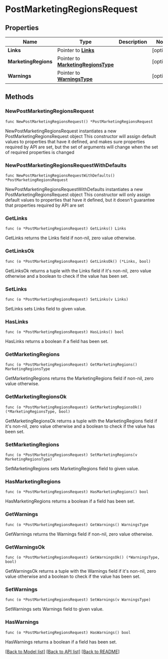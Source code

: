 # PostMarketingRegionsRequest

## Properties

Name | Type | Description | Notes
------------ | ------------- | ------------- | -------------
**Links** | Pointer to [**Links**](Links.md) |  | [optional] 
**MarketingRegions** | Pointer to [**MarketingRegionsType**](MarketingRegionsType.md) |  | [optional] 
**Warnings** | Pointer to [**WarningsType**](WarningsType.md) |  | [optional] 

## Methods

### NewPostMarketingRegionsRequest

`func NewPostMarketingRegionsRequest() *PostMarketingRegionsRequest`

NewPostMarketingRegionsRequest instantiates a new PostMarketingRegionsRequest object
This constructor will assign default values to properties that have it defined,
and makes sure properties required by API are set, but the set of arguments
will change when the set of required properties is changed

### NewPostMarketingRegionsRequestWithDefaults

`func NewPostMarketingRegionsRequestWithDefaults() *PostMarketingRegionsRequest`

NewPostMarketingRegionsRequestWithDefaults instantiates a new PostMarketingRegionsRequest object
This constructor will only assign default values to properties that have it defined,
but it doesn't guarantee that properties required by API are set

### GetLinks

`func (o *PostMarketingRegionsRequest) GetLinks() Links`

GetLinks returns the Links field if non-nil, zero value otherwise.

### GetLinksOk

`func (o *PostMarketingRegionsRequest) GetLinksOk() (*Links, bool)`

GetLinksOk returns a tuple with the Links field if it's non-nil, zero value otherwise
and a boolean to check if the value has been set.

### SetLinks

`func (o *PostMarketingRegionsRequest) SetLinks(v Links)`

SetLinks sets Links field to given value.

### HasLinks

`func (o *PostMarketingRegionsRequest) HasLinks() bool`

HasLinks returns a boolean if a field has been set.

### GetMarketingRegions

`func (o *PostMarketingRegionsRequest) GetMarketingRegions() MarketingRegionsType`

GetMarketingRegions returns the MarketingRegions field if non-nil, zero value otherwise.

### GetMarketingRegionsOk

`func (o *PostMarketingRegionsRequest) GetMarketingRegionsOk() (*MarketingRegionsType, bool)`

GetMarketingRegionsOk returns a tuple with the MarketingRegions field if it's non-nil, zero value otherwise
and a boolean to check if the value has been set.

### SetMarketingRegions

`func (o *PostMarketingRegionsRequest) SetMarketingRegions(v MarketingRegionsType)`

SetMarketingRegions sets MarketingRegions field to given value.

### HasMarketingRegions

`func (o *PostMarketingRegionsRequest) HasMarketingRegions() bool`

HasMarketingRegions returns a boolean if a field has been set.

### GetWarnings

`func (o *PostMarketingRegionsRequest) GetWarnings() WarningsType`

GetWarnings returns the Warnings field if non-nil, zero value otherwise.

### GetWarningsOk

`func (o *PostMarketingRegionsRequest) GetWarningsOk() (*WarningsType, bool)`

GetWarningsOk returns a tuple with the Warnings field if it's non-nil, zero value otherwise
and a boolean to check if the value has been set.

### SetWarnings

`func (o *PostMarketingRegionsRequest) SetWarnings(v WarningsType)`

SetWarnings sets Warnings field to given value.

### HasWarnings

`func (o *PostMarketingRegionsRequest) HasWarnings() bool`

HasWarnings returns a boolean if a field has been set.


[[Back to Model list]](../README.md#documentation-for-models) [[Back to API list]](../README.md#documentation-for-api-endpoints) [[Back to README]](../README.md)


